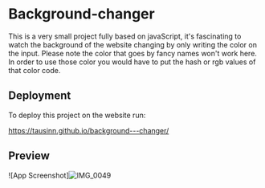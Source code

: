 # Background-changer

This is a very small project fully based on javaScript, it's fascinating to watch the background of the website changing by only writing the color on the input. Please note the color that goes by fancy names won't work here. In order to use those color you would have to put the hash or rgb values of that color code.


## Deployment

To deploy this project on the website run: 

https://tausinn.github.io/background---changer/

## Preview

![App Screenshot]![IMG_0049](https://github.com/user-attachments/assets/1b4823b6-393f-473f-aac3-23483ecda5b8)

